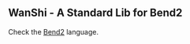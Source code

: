 WanShi - A Standard Lib for Bend2
---------------------------------

Check the [Bend2](https://github.com/HigherOrderCO/Bend2) language.
